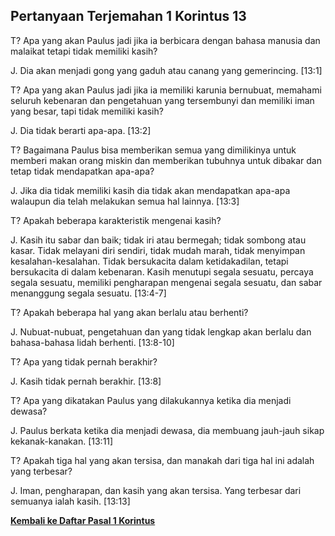 ﻿## Pertanyaan Terjemahan 1 Korintus 13 ##

T? Apa yang akan Paulus jadi jika ia berbicara dengan bahasa manusia dan malaikat tetapi tidak memiliki kasih?

J. Dia akan menjadi gong yang gaduh atau canang yang gemerincing. [13:1]

T? Apa yang akan Paulus jadi jika ia memiliki karunia bernubuat, memahami seluruh kebenaran dan pengetahuan yang tersembunyi dan memiliki iman yang besar, tapi tidak memiliki kasih?

J. Dia tidak berarti apa-apa. [13:2]

T? Bagaimana Paulus bisa memberikan semua yang dimilikinya untuk memberi makan orang miskin dan memberikan tubuhnya untuk dibakar dan tetap tidak mendapatkan apa-apa?

J. Jika dia tidak memiliki kasih dia tidak akan mendapatkan apa-apa walaupun dia telah melakukan semua hal lainnya. [13:3]

T? Apakah beberapa karakteristik mengenai kasih?

J. Kasih itu sabar dan baik; tidak iri atau bermegah; tidak sombong atau kasar. Tidak melayani diri sendiri, tidak mudah marah, tidak menyimpan kesalahan-kesalahan. Tidak bersukacita dalam ketidakadilan, tetapi bersukacita di dalam kebenaran. Kasih menutupi segala sesuatu, percaya segala sesuatu, memiliki pengharapan mengenai segala sesuatu, dan sabar menanggung segala sesuatu. [13:4-7]

T? Apakah beberapa hal yang akan berlalu atau berhenti?

J. Nubuat-nubuat, pengetahuan dan yang tidak lengkap akan berlalu dan bahasa-bahasa lidah berhenti. [13:8-10]

T? Apa yang tidak pernah berakhir?

J. Kasih tidak pernah berakhir. [13:8]

T? Apa yang dikatakan Paulus yang dilakukannya ketika dia menjadi dewasa?

J. Paulus berkata ketika dia menjadi dewasa, dia membuang jauh-jauh sikap kekanak-kanakan. [13:11]

T? Apakah tiga hal yang akan tersisa, dan manakah dari tiga hal ini adalah yang terbesar?

J. Iman, pengharapan, dan kasih yang akan tersisa. Yang terbesar dari semuanya ialah kasih. [13:13]

__[Kembali ke Daftar Pasal 1 Korintus](./)__

